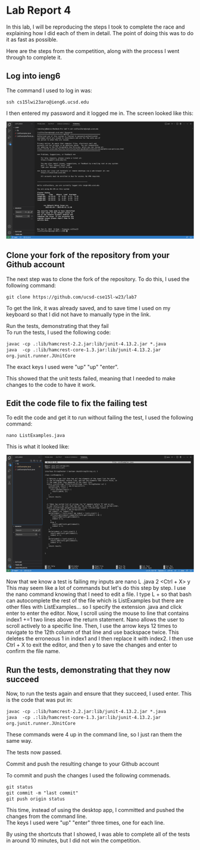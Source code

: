 # Lab Report 4  

In this lab, I will be reproducing the steps I took to complete the race and explaining how I did each of them in detail. The point of doing this was to do it as fast as possible.   

Here are the steps from the competition, along with the process I went through to complete it.  


## Log into ieng6  

The command I used to log in was:

```
ssh cs15lwi23aro@ieng6.ucsd.edu
```   
  
I then entered my password and it logged me in. The screen looked like this:  

![Image](Step1.pds.png)   



## Clone your fork of the repository from your Github account  
The next step was to clone the fork of the repository. To do this, I used the following command: 
```
git clone https://github.com/ucsd-cse15l-w23/lab7
```   
To get the link, it was already saved, and to save time I used <up> <up> on my keyboard so that I did not have to manually type in the link.

Run the tests, demonstrating that they fail  
To run the tests, I used the following code:   
  
```
javac -cp .:lib/hamcrest-2.2.jar:lib/junit-4.13.2.jar *.java
java  -cp .:lib/hamcrest-core-1.3.jar:lib/junit-4.13.2.jar org.junit.runner.JUnitCore 
```    
  
The exact keys I used were "up" "up" "enter".  
  
This showed that the unit tests failed, meaning that I needed to make changes to the code to have it work. 
  
## Edit the code file to fix the failing test   
  
To edit the code and get it to run without failing the test, I used the following command:  
  
  ```
nano ListExamples.java
```       
  
  This is what it looked like:     
  
![Image](nano.jpeg)    
  
  Now that we know a test is failing my inputs are nano L<tab> .java <Use Mouse> <enter> <right><right><right><right><right><right><right><right><right><right><right><right> <backspace> 2 <Ctrl + X> y <enter> This may seem like a lot of commands but let's do this step by step. I use the nano command knowing that I need to edit a file. I type L + <tab> so that bash can autocomplete the rest of the file which is ListExamples but there are other files with ListExamples... so I specify the extension .java and click enter to enter the editor. Now, I scroll using the mouse to line that contains index1 +=1  two lines above the return statement. Nano allows the user to scroll actively to a specific line. Then, I use the arrow keys 12 times to navigate to the 12th column of that line and use backspace twice. This deletes the erroneous 1 in index1 and I then replace it with index2. I then use Ctrl + X to exit the editor, and then y to save the changes and enter to confirm the file name.


## Run the tests, demonstrating that they now succeed  
  
Now, to run the tests again and ensure that they succeed, I used <up><up><up><up> enter. This is the code that was put in:
```
javac -cp .:lib/hamcrest-2.2.jar:lib/junit-4.13.2.jar *.java
java  -cp .:lib/hamcrest-core-1.3.jar:lib/junit-4.13.2.jar org.junit.runner.JUnitCore 
```      
  
These commands were 4 up in the command line, so I just ran them the same way. 
  
The tests now passed. 

Commit and push the resulting change to your Github account  
  
To commit and push the changes I used the following commenads.   
  
```
git status       
git commit -m "last commit"
git push origin status 
```     
This time, instead of using the desktop app, I committed and pushed the changes from the command line.   
The keys I used were "up" "enter" three times, one for each line. 
  
By using the shortcuts that I showed, I was able to complete all of the tests in around 10 minutes, but I did not win the competition. 
  

